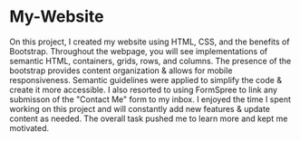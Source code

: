 # My-Website

On this project, I created my website using HTML, CSS, and the benefits of Bootstrap.  Throughout the webpage, you will see implementations of semantic HTML, containers, grids, rows, and columns. The presence of the bootstrap provides content organization & allows for mobile responsiveness. Semantic guidelines were applied to simplify the code & create it more accessible. I also resorted to using FormSpree to link any submisson of the "Contact Me" form to my inbox. I enjoyed the time I spent working on this project and will constantly add new features & update content as needed. The overall task pushed me to learn more and kept me motivated. 
